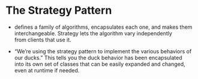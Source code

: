 # The Strategy Pattern 
* defines a family of algorithms, encapsulates each one, and makes them interchangeable. Strategy lets the algorithm vary independently<br>
from clients that use it.

* “We’re using the strategy pattern to implement the various behaviors of our ducks.” This tells you the duck behavior has been encapsulated<br>
into its own set of classes that can be easily expanded and changed, even at runtime if needed.
